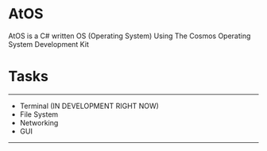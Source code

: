 # AtOS
AtOS is a C# written OS (Operating System) Using The Cosmos Operating System Development Kit


# Tasks
--------------------------------------
- Terminal (IN DEVELOPMENT RIGHT NOW)
- File System
- Networking
- GUI
--------------------------------------
